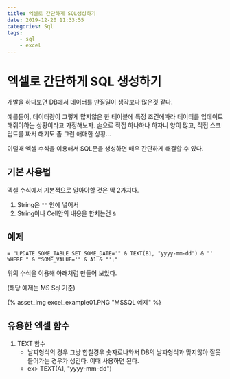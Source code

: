 ```yaml
---
title: 엑셀로 간단하게 SQL생성하기
date: 2019-12-20 11:33:55
categories: Sql
tags: 
    - sql
    - excel
---
```

# 엑셀로 간단하게 SQL 생성하기

개발을 하다보면 DB에서 데이터를 만질일이 생각보다 많은것 같다.

예를들어, 데이터량이 그렇게 많지않은 한 테이블에 특정 조건에따라 데이터를 업데이트 해줘야하는 상황이라고 가정해보자. 손으로 직접 하나하나 하자니 양이 많고, 직접 스크립트를 짜서 해기도 좀 그런 애매한 상황...

이럴때 엑셀 수식을 이용해서 SQL문을 생성하면 매우 간단하게 해결할 수 있다.

## 기본 사용법

엑셀 수식에서 기본적으로 알아야할 것은 딱 2가지다.

1. String은 `""` 안에 넣어서
2. String이나 Cell안의 내용을 합치는건 `&`

## 예제

```
= "UPDATE SOME_TABLE SET SOME_DATE='" & TEXT(B1, "yyyy-mm-dd") & "' WHERE " & "SOME_VALUE='" & A1 & "';"
```

위의 수식을 이용해 아래처럼 만들어 보았다.

(해당 예제는 MS Sql 기준)

{% asset_img excel_example01.PNG "MSSQL 예제" %}

## 유용한 엑셀 함수

1. TEXT 함수
    - 날짜형식의 경우 그냥 합칠경우 숫자로나와서 DB의 날짜형식과 맞지않아 잘못들어가는 경우가 생긴다. 이때 사용하면 된다.
    - ex> TEXT(A1, "yyyy-mm-dd")